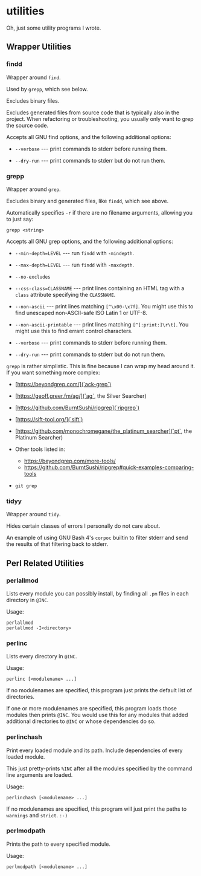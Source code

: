 # utilities

Oh, just some utility programs I wrote.

## Wrapper Utilities

### findd

Wrapper around `find`.

Used by `grepp`, which see below.

Excludes binary files.

Excludes generated files from source code that is typically also in
the project.  When refactoring or troubleshooting, you usually only
want to grep the source code.

Accepts all GNU find options, and the following additional options:

- `--verbose` --- print commands to stderr before running them.

- `--dry-run` --- print commands to stderr but do not run them.

### grepp

Wrapper around `grep`.

Excludes binary and generated files, like `findd`, which see above.

Automatically specifies `-r` if there are no filename arguments,
allowing you to just say:

    grepp <string>

Accepts all GNU grep options, and the following additional options:

- `--min-depth=LEVEL` --- run `findd` with `-mindepth`.

- `--max-depth=LEVEL` --- run `findd` with `-maxdepth`.

- `--no-excludes`

- `--css-class=CLASSNAME` --- print lines containing an HTML tag with
  a `class` attribute specifying the `CLASSNAME`.

- `--non-ascii` --- print lines matching `[^\x00-\x7f]`.  You might
  use this to find unescaped non-ASCII-safe ISO Latin 1 or UTF-8.

- `--non-ascii-printable` --- print lines matching `[^[:print:]\r\t]`.
  You might use this to find errant control characters.

- `--verbose` --- print commands to stderr before running them.

- `--dry-run` --- print commands to stderr but do not run them.

`grepp` is rather simplistic.  This is fine because I can wrap my head
around it.  If you want something more complex:

- [https://beyondgrep.com/](`ack-grep`)

- [https://geoff.greer.fm/ag/](`ag`, the Silver Searcher)

- [https://github.com/BurntSushi/ripgrep](`ripgrep`)

- [https://sift-tool.org/](`sift`)

- [https://github.com/monochromegane/the_platinum_searcher](`pt`, the Platinum Searcher)

- Other tools listed in:

  - <https://beyondgrep.com/more-tools/>
  - <https://github.com/BurntSushi/ripgrep#quick-examples-comparing-tools>

- `git grep`

### tidyy

Wrapper around `tidy`.

Hides certain classes of errors I personally do not care about.

An example of using GNU Bash 4's `corpoc` builtin to filter stderr and
send the results of that filtering back to stderr.

## Perl Related Utilities

### perlallmod

Lists every module you can possibly install, by finding all `.pm`
files in each directory in `@INC`.

Usage:

    perlallmod
    perlallmod -I<directory>

### perlinc

Lists every directory in `@INC`.

Usage:

    perlinc [<modulename> ...]

If no modulenames are specified, this program just prints the default
list of directories.

If one or more modulenames are specified, this program loads those
modules then prints `@INC`.  You would use this for any modules that
added additional directories to `@INC` or whose dependencies do so.

### perlinchash

Print every loaded module and its path.  Include dependencies of every
loaded module.

This just pretty-prints `%INC` after all the modules specified by the
command line arguments are loaded.

Usage:

    perlinchash [<modulename> ...]

If no modulenames are specified, this program will just print the
paths to `warnings` and `strict`.  `:-)`

### perlmodpath

Prints the path to every specified module.

Usage:

    perlmodpath [<modulename> ...]
